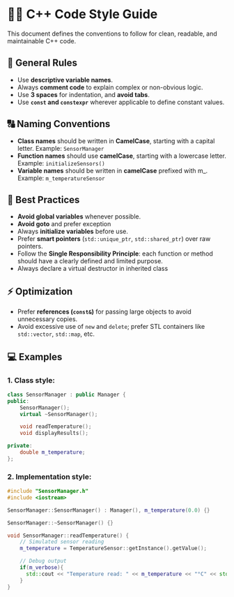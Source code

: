 # 🧑‍💻 C++ Code Style Guide

This document defines the conventions to follow for clean, readable, and maintainable C++ code.

## 📏 General Rules
- Use **descriptive variable names**.
- Always **comment code** to explain complex or non-obvious logic.
- Use **3 spaces** for indentation, and **avoid tabs**.
- Use **`const` and `constexpr`** wherever applicable to define constant values.

## 🔠 Naming Conventions
- **Class names** should be written in **CamelCase**, starting with a capital letter. Example: `SensorManager`
- **Function names** should use **camelCase**, starting with a lowercase letter. Example: `initializeSensors()`
- **Variable names** should be written in **camelCase** prefixed with m_. Example: `m_temperatureSensor`

## 🚫 Best Practices
- **Avoid global variables** whenever possible.
- **Avoid goto** and prefer exception
- Always **initialize variables** before use.
- Prefer **smart pointers** (`std::unique_ptr`, `std::shared_ptr`) over raw pointers.
- Follow the **Single Responsibility Principle**: each function or method should have a clearly defined and limited purpose.
- Always declare a virtual destructor in inherited class

## ⚡ Optimization
- Prefer **references (`const&`)** for passing large objects to avoid unnecessary copies.
- Avoid excessive use of `new` and `delete`; prefer STL containers like `std::vector`, `std::map`, etc.

## 💻 Examples
### 1. **Class style**:
```cpp
class SensorManager : public Manager {
public:
    SensorManager();
    virtual ~SensorManager();

    void readTemperature();
    void displayResults();

private:
    double m_temperature;
};
```

### 2. **Implementation style**:
```cpp
#include "SensorManager.h"
#include <iostream>

SensorManager::SensorManager() : Manager(), m_temperature(0.0) {}

SensorManager::~SensorManager() {}

void SensorManager::readTemperature() {
    // Simulated sensor reading
    m_temperature = TemperatureSensor::getInstance().getValue();

    // Debug output
    if(m_verbose){
      std::cout << "Temperature read: " << m_temperature << "°C" << std::endl;
    }
}
```
